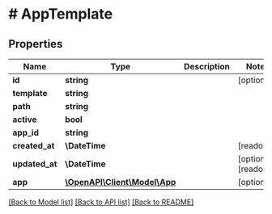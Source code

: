 # # AppTemplate

## Properties

Name | Type | Description | Notes
------------ | ------------- | ------------- | -------------
**id** | **string** |  | [optional]
**template** | **string** |  |
**path** | **string** |  |
**active** | **bool** |  |
**app_id** | **string** |  |
**created_at** | **\DateTime** |  | [readonly]
**updated_at** | **\DateTime** |  | [optional] [readonly]
**app** | [**\OpenAPI\Client\Model\App**](App.md) |  | [optional]

[[Back to Model list]](../../README.md#models) [[Back to API list]](../../README.md#endpoints) [[Back to README]](../../README.md)
